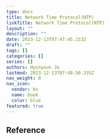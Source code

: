```yaml
---
type: docs
title: Network Time Protocol(NTP)
linkTitle: Network Time Protocol(NTP)
layout: ""
description: ""
date: 2023-12-13T07:47:45.153Z
draft: ""
tags: []
categories: []
series: []
authors: Hyunyoun Jo
lastmod: 2023-12-13T07:48:50.335Z
nav_weight: 0
nav_icon:
  vendor: bs
  name: book
  color: blue
featured: true
---
```


## Reference
